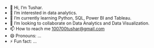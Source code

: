 - 👋 Hi, I’m Tushar.
- 👀 I’m interested in data analytics.
- 🌱 I’m currently learning Python, SQL, Power BI and Tableau.
- 💞️ I’m looking to collaborate on Data Analytics and Data Visualization.
- 📫 How to reach me 100700tushar@gmail.com
- 😄 Pronouns: ...
- ⚡ Fun fact: ...

<!---
yv78/yv78 is a ✨ special ✨ repository because its `README.md` (this file) appears on your GitHub profile.
You can click the Preview link to take a look at your changes.
--->
